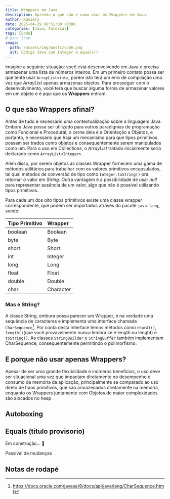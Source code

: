 ```yaml
---
title: Wrappers em Java
description: Aprenda o que são e como usar os Wrappers em Java.
author: Raniery
date: 2025-04-29 08:51:00 +0300
categories: [Java, Tutorial]
tags: [Code]
# pin: true
image:
  path: /assets/img/posts/code.png
  alt: Código Java com Integer e equals()
---
```


<!-- TODO: Acho que posso melhorar essa introdução -->

Imagine a seguinte situação: você está desenvolvendo em Java e precisa armazenar uma lista de números inteiros. Em um primeiro contato possa ser que tente usar `ArrayList<int>`, porém isto terá um erro de compilação uma vez que *ArrayList* apenas armazenas objetos. Para prosseguir com o desenvolvimento, você terá que buscar alguma forma de armazenar valores em um objeto e é aqui que os **Wrappers** entram.

## O que são Wrappers afinal?

Antes de tudo é necessário uma contextualização sobre a linguagem Java. Embora Java possa ser utilizado para outros paradigmas de programação como Funcional e Procedural, o cerne dela é a Orientação a Objetos, e portanto, é necessário que haja um mecanismo para que tipos primitivos possam ser trados como objetos e consequentemente serem manipulados como um. Para o uso em Collections, o *ArrayList* tratado inicialmente seria declarado como `ArrayList<Integer>`.

Além disso, por serem objetos as classes Wrapper fornecem uma gama de métodos utilitários para trabalhar com os valores primitivos encapsulados, tal qual métodos de conversão de tipo como `Integer.toString()` pra retornar o valor em *String*. Outra vantagem é a possibilidade de usar *null* para representar ausência de um valor, algo que não é possível utilizando tipos primitivos.

Para cada um dos oito tipos primitivos existe uma classe wrapper correspondente, que podem ser importados através do pacote `java.lang`, sendo: 

| Tipo Primitivo   | Wrapper    |
| :--------------- | :--------- |
| boolean          | Boolean    |
| byte             | Byte       |
| short            | Short      |
| int              | Integer    |
| long             | Long       |
| float            | Float      |
| double           | Double     |
| char             | Character  |

### Mas e String?

A classe String, embora possa parecer um Wrapper, é na verdade uma sequência de caracteres e implementa uma interface chamada `CharSequence`[^fn1]. Por conta desta interface temos métodos como `charAt()`, `length()`(que você provavelmente nunca lembra se é length ou lenght) e `toString()`. As classes `StringBuilder` e `StringBuffer` também implementam CharSequence, consequentemente permitindo o polimorfismo.

## E porque não usar apenas Wrappers?

Apesar de ser uma grande flexibilidade e inúmeros benefícios, o uso deve ser situacional uma vez que impactam diretamente no desempenho e consumo
de memória da aplicação, principalmente se comparado ao uso direto de tipos primitivos, que são armazenados diretamente na memória, enquanto os 
Wrappers juntamente com Objetos de maior complexidades são alocados no heap

## Autoboxing

## Equals (titulo provisorio)

Em construção... 🚧

Passível de mudanças

## Notas de rodapé
[^fn1]: <https://docs.oracle.com/javase/8/docs/api/java/lang/CharSequence.html>

